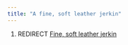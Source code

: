```yaml
---
title: "A fine, soft leather jerkin"
---
```


1.  REDIRECT [Fine, soft leather
    jerkin](Fine,_soft_leather_jerkin "wikilink")